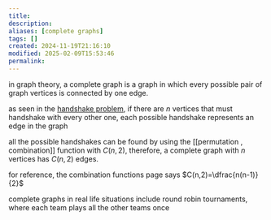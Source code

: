 ```yaml
---
title: 
description: 
aliases: [complete graphs]
tags: []
created: 2024-11-19T21:16:10
modified: 2025-02-09T15:53:46
permalink:
---
```


in graph theory, a complete graph is a graph in which every possible pair of graph vertices is connected by one edge.

as seen in the [handshake problem](https://mathworld.wolfram.com/HandshakeProblem.html), if there are $n$ vertices that must handshake with every other one, each possible handshake represents an edge in the graph

all the possible handshakes can be found by using the [[permutation , combination]] function with $C(n,2)$, therefore, a complete graph with $n$ vertices has $C(n,2)$ edges.

for reference, the combination functions page says $C(n,2)=\dfrac{n(n-1)}{2}$

complete graphs in real life situations include round robin tournaments, where each team plays all the other teams once
